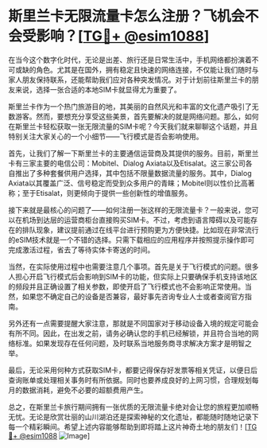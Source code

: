 # 斯里兰卡无限流量卡怎么注册？飞机会不会受影响？[[TG💪+ @esim1088](https://t.me/s/esim1088)]

在当今这个数字化时代，无论是出差、旅行还是日常生活中，手机网络都扮演着不可或缺的角色。尤其是在国外，拥有稳定且快速的网络连接，不仅能让我们随时与家人朋友保持联系，还能帮助我们应对各种突发情况。对于计划前往斯里兰卡的朋友来说，选择一张合适的本地SIM卡就显得尤为重要了。

斯里兰卡作为一个热门旅游目的地，其美丽的自然风光和丰富的文化遗产吸引了无数游客。然而，要想充分享受这些美景，首先要解决的就是网络问题。那么，如何在斯里兰卡轻松获取一张无限流量的SIM卡呢？今天我们就来聊聊这个话题，并且特别关注大家关心的一个小细节——飞行模式是否会影响使用。

首先，让我们了解一下斯里兰卡的主要通信运营商及其提供的服务。目前，斯里兰卡有三家主要的电信公司：Mobitel、Dialog Axiata以及Etisalat。这三家公司各自推出了多种套餐供用户选择，其中包括不限量数据流量的服务。其中，Dialog Axiata以其覆盖广泛、信号稳定而受到众多用户的青睐；Mobitel则以性价比高著称；至于Etisalat，则更倾向于提供一些创新性的增值服务。

接下来就是最核心的问题了——如何注册一张这样的无限流量卡？一般来说，您可以在机场到达层的运营商柜台直接购买SIM卡。不过，考虑到语言障碍以及可能存在的排队现象，建议提前通过在线平台进行预购更为方便快捷。比如现在非常流行的eSIM技术就是一个不错的选择。只需下载相应的应用程序并按照提示操作即可完成激活过程，省去了等待实体卡寄送的时间。

当然，在实际使用过程中也需要注意几个事项。首先是关于飞行模式的问题。很多人担心开启飞行模式后会影响到SIM卡的功能，但实际上只要确保手机支持该地区的频段并且正确设置了相关参数，即使开启了飞行模式也不会影响正常使用。当然，如果您不确定自己的设备是否兼容，最好事先咨询专业人士或者查阅官方指南。

另外还有一点需要提醒大家注意，那就是不同国家对于移动设备入境的规定可能会有所不同。因此，在出发之前，请务必确认您的手机已经解锁，并且符合当地的网络标准。如果发现存在任何问题，及时联系当地服务商寻求解决方案才是明智之举。

最后，无论采用何种方式获取SIM卡，都要记得保存好发票等相关凭证，以便日后查询账单或处理相关事务时有所依据。同时也要养成良好的上网习惯，合理规划每月的数据消耗，避免不必要的超额费用产生。

总之，在斯里兰卡旅行期间拥有一张优质的无限流量卡绝对会让您的旅程更加顺畅无忧。无论是欣赏壮丽的山川湖泊还是探索神秘的文化遗址，都能随时随地记录下每一个精彩瞬间。希望上述内容能够帮助到即将踏上这片神奇土地的朋友们！[[TG💪+ @esim1088](https://t.me/s/esim1088) ![Image](https://i.postimg.cc/4NQfJmqS/Snipaste-2025-05-13-00-14-12.png)]